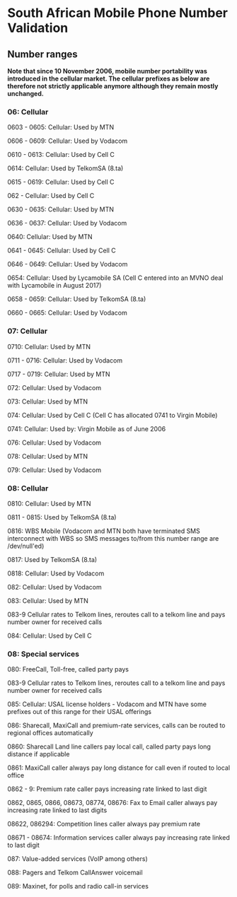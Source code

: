 # South African Mobile Phone Number Validation
## Number ranges

**Note that since 10 November 2006, mobile number portability was introduced in the cellular market. The cellular prefixes as below are therefore not strictly applicable anymore although they remain mostly unchanged.**

### 06: Cellular

0603 - 0605: Cellular: Used by MTN

0606 - 0609: Cellular: Used by Vodacom

0610 - 0613: Cellular: Used by Cell C

0614: Cellular: Used by TelkomSA (8.ta)

0615 - 0619: Cellular: Used by Cell C

062 - Cellular: Used by Cell C

0630 - 0635: Cellular: Used by MTN

0636 - 0637: Cellular: Used by Vodacom

0640: Cellular: Used by MTN

0641 - 0645: Cellular: Used by Cell C

0646 - 0649: Cellular: Used by Vodacom

0654: Cellular: Used by Lycamobile SA (Cell C entered into an MVNO deal with Lycamobile in August 2017)

0658 - 0659: Cellular: Used by TelkomSA (8.ta)

0660 - 0665: Cellular: Used by Vodacom

### 07: Cellular

0710: Cellular: Used by MTN

0711 - 0716: Cellular: Used by Vodacom

0717 - 0719: Cellular: Used by MTN

072: Cellular: Used by Vodacom

073: Cellular: Used by MTN

074: Cellular: Used by Cell C (Cell C has allocated 0741 to Virgin Mobile)

0741: Cellular: Used by: Virgin Mobile as of June 2006

076: Cellular: Used by Vodacom

078: Cellular: Used by MTN

079: Cellular: Used by Vodacom

### 08: Cellular

0810: Cellular: Used by MTN

0811 - 0815: Used by TelkomSA (8.ta)

0816: WBS Mobile (Vodacom and MTN both have terminated SMS interconnect with WBS so SMS messages to/from this number range are /dev/null'ed)

0817: Used by TelkomSA (8.ta)

0818: Cellular: Used by Vodacom

082: Cellular: Used by Vodacom

083: Cellular: Used by MTN

083-9 Cellular rates to Telkom lines, reroutes call to a telkom line and pays number owner for received calls

084: Cellular: Used by Cell C

### 08: Special services

080: FreeCall, Toll-free, called party pays

083-9 Cellular rates to Telkom lines, reroutes call to a telkom line and pays number owner for received calls

085: Cellular: USAL license holders - Vodacom and MTN have some prefixes out of this range for their USAL offerings

086: Sharecall, MaxiCall and premium-rate services, calls can be routed to regional offices automatically

0860: Sharecall Land line callers pay local call, called party pays long distance if applicable

0861: MaxiCall caller always pay long distance for call even if routed to local office

0862 - 9: Premium rate caller pays increasing rate linked to last digit

0862, 0865, 0866, 08673, 08774, 08676: Fax to Email caller always pay increasing rate linked to last digits

08622, 086294: Competition lines caller always pay premium rate

08671 - 08674: Information services caller always pay increasing rate linked to last digit

087: Value-added services (VoIP among others)

088: Pagers and Telkom CallAnswer voicemail

089: Maxinet, for polls and radio call-in services